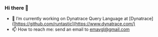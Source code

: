 ### Hi there 👋

- 🔭 I’m currently working on Dynatrace Query Language at [Dynatrace]([https://github.com/runtastic](https://www.dynatrace.com/)
- 📫 How to reach me: send an email to emavgl@gmail.com
